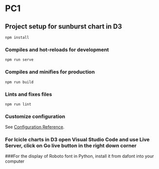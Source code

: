 # PC1

## Project setup for sunburst chart in D3
```
npm install
```

### Compiles and hot-reloads for development
```
npm run serve
```

### Compiles and minifies for production
```
npm run build
```

### Lints and fixes files
```
npm run lint
```

### Customize configuration
See [Configuration Reference](https://cli.vuejs.org/config/).

### For Icicle charts in D3 open Visual Studio Code and use Live Server, click on Go live button in the right down corner

###For the display of Roboto font in Python, install it from dafont into your computer